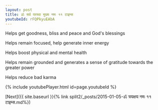 ```yaml
---
layout: post
title: ॐ सर्व परस्वा मुख्य नमः ११ टाइम्स
youtubeId: rFQPkyuEAbA
---
```

 
 
Helps get goodness, bliss and peace and God's blessings
 
Helps remain focused, help generate inner energy 
 
Helps boost physical and mental health 
 
Helps remain grounded and generates a sense of gratitude towards the greater power 
 
Helps reduce bad karma
 
 
 
 


{% include youtubePlayer.html id=page.youtubeId %}
 
[Next]({{ site.baseurl }}{% link  split2/_posts/2015-01-05-ॐ त्रयक्षय नमः ११ टाइम्स.md%})
 
